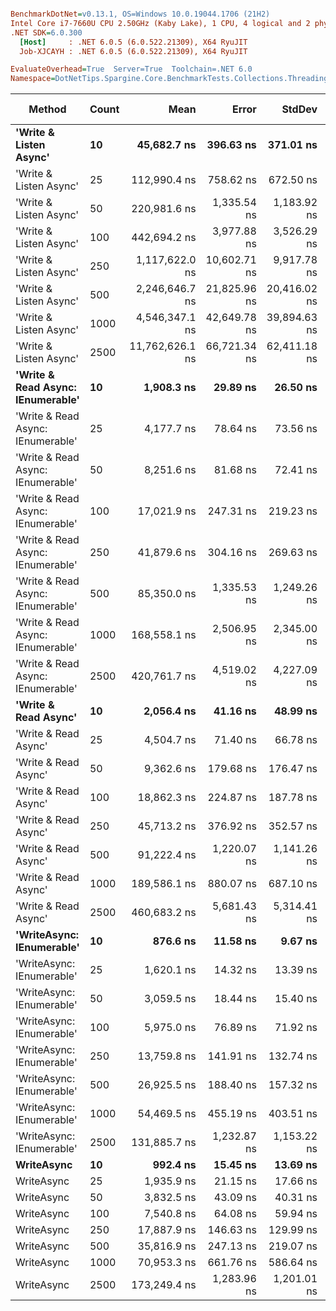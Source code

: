 ``` ini

BenchmarkDotNet=v0.13.1, OS=Windows 10.0.19044.1706 (21H2)
Intel Core i7-7660U CPU 2.50GHz (Kaby Lake), 1 CPU, 4 logical and 2 physical cores
.NET SDK=6.0.300
  [Host]     : .NET 6.0.5 (6.0.522.21309), X64 RyuJIT
  Job-XJCAYH : .NET 6.0.5 (6.0.522.21309), X64 RyuJIT

EvaluateOverhead=True  Server=True  Toolchain=.NET 6.0  
Namespace=DotNetTips.Spargine.Core.BenchmarkTests.Collections.Threading  Categories=Async  

```
|                            Method | Count |            Mean |        Error |       StdDev |       StdErr |             Min |              Q1 |          Median |              Q3 |             Max |         Op/s | CI99.9% Margin | Iterations | Kurtosis | MValue | Skewness | Rank | LogicalGroup | Baseline | Code Size |   Gen 0 |  Gen 1 | Allocated |
|---------------------------------- |------ |----------------:|-------------:|-------------:|-------------:|----------------:|----------------:|----------------:|----------------:|----------------:|-------------:|---------------:|-----------:|---------:|-------:|---------:|-----:|------------- |--------- |----------:|--------:|-------:|----------:|
|            **&#39;Write &amp; Listen Async&#39;** |    **10** |     **45,682.7 ns** |    **396.63 ns** |    **371.01 ns** |     **95.79 ns** |     **44,699.0 ns** |     **45,593.9 ns** |     **45,746.7 ns** |     **45,877.6 ns** |     **46,160.9 ns** |    **21,890.11** |      **396.63 ns** |      **15.00** |    **3.894** |  **2.000** |  **-1.0678** |   **21** |            ***** |       **No** |      **3 KB** |  **0.3662** |      **-** |      **3 KB** |
|            &#39;Write &amp; Listen Async&#39; |    25 |    112,990.4 ns |    758.62 ns |    672.50 ns |    179.73 ns |    111,845.7 ns |    112,651.1 ns |    112,999.7 ns |    113,357.3 ns |    114,092.2 ns |     8,850.31 |      758.62 ns |      14.00 |    1.986 |  2.000 |  -0.1167 |   26 |            * |       No |      3 KB |  0.4883 |      - |      5 KB |
|            &#39;Write &amp; Listen Async&#39; |    50 |    220,981.6 ns |  1,335.54 ns |  1,183.92 ns |    316.42 ns |    218,668.8 ns |    220,311.4 ns |    221,141.6 ns |    221,667.1 ns |    222,860.1 ns |     4,525.26 |    1,335.54 ns |      14.00 |    2.015 |  2.000 |  -0.2200 |   31 |            * |       No |      3 KB |  0.9766 |      - |     10 KB |
|            &#39;Write &amp; Listen Async&#39; |   100 |    442,694.2 ns |  3,977.88 ns |  3,526.29 ns |    942.44 ns |    436,599.9 ns |    440,033.3 ns |    443,285.7 ns |    444,783.4 ns |    450,207.5 ns |     2,258.90 |    3,977.88 ns |      14.00 |    2.444 |  2.000 |   0.1868 |   33 |            * |       No |      3 KB |  1.9531 |      - |     19 KB |
|            &#39;Write &amp; Listen Async&#39; |   250 |  1,117,622.0 ns | 10,602.71 ns |  9,917.78 ns |  2,560.76 ns |  1,096,934.0 ns |  1,115,301.2 ns |  1,118,128.7 ns |  1,124,264.5 ns |  1,132,978.7 ns |       894.76 |   10,602.71 ns |      15.00 |    2.406 |  2.000 |  -0.6408 |   35 |            * |       No |      3 KB |  3.9063 |      - |     44 KB |
|            &#39;Write &amp; Listen Async&#39; |   500 |  2,246,646.7 ns | 21,825.96 ns | 20,416.02 ns |  5,271.39 ns |  2,208,537.1 ns |  2,245,046.7 ns |  2,254,466.0 ns |  2,256,561.3 ns |  2,273,747.3 ns |       445.11 |   21,825.96 ns |      15.00 |    2.406 |  2.000 |  -0.9113 |   36 |            * |       No |      3 KB |  7.8125 |      - |     86 KB |
|            &#39;Write &amp; Listen Async&#39; |  1000 |  4,546,347.1 ns | 42,649.78 ns | 39,894.63 ns | 10,300.75 ns |  4,492,307.8 ns |  4,518,044.9 ns |  4,536,777.3 ns |  4,585,220.3 ns |  4,598,200.0 ns |       219.96 |   42,649.78 ns |      15.00 |    1.298 |  2.000 |   0.0247 |   37 |            * |       No |      3 KB | 15.6250 |      - |    171 KB |
|            &#39;Write &amp; Listen Async&#39; |  2500 | 11,762,626.1 ns | 66,721.34 ns | 62,411.18 ns | 16,114.50 ns | 11,605,837.5 ns | 11,735,352.3 ns | 11,760,179.7 ns | 11,789,073.4 ns | 11,858,343.8 ns |        85.02 |   66,721.34 ns |      15.00 |    3.403 |  2.000 |  -0.6387 |   38 |            * |       No |      3 KB | 46.8750 |      - |    407 KB |
| **&#39;Write &amp; Read Async: IEnumerable&#39;** |    **10** |      **1,908.3 ns** |     **29.89 ns** |     **26.50 ns** |      **7.08 ns** |      **1,876.1 ns** |      **1,891.0 ns** |      **1,899.8 ns** |      **1,922.9 ns** |      **1,963.9 ns** |   **524,015.00** |       **29.89 ns** |      **14.00** |    **2.155** |  **2.000** |   **0.6394** |    **4** |            ***** |       **No** |      **0 KB** |  **0.2327** |      **-** |      **2 KB** |
| &#39;Write &amp; Read Async: IEnumerable&#39; |    25 |      4,177.7 ns |     78.64 ns |     73.56 ns |     18.99 ns |      4,095.3 ns |      4,118.0 ns |      4,157.0 ns |      4,203.0 ns |      4,317.0 ns |   239,368.82 |       78.64 ns |      15.00 |    2.105 |  2.000 |   0.7337 |    8 |            * |       No |      0 KB |  0.3433 |      - |      3 KB |
| &#39;Write &amp; Read Async: IEnumerable&#39; |    50 |      8,251.6 ns |     81.68 ns |     72.41 ns |     19.35 ns |      8,136.2 ns |      8,209.4 ns |      8,247.6 ns |      8,281.5 ns |      8,405.9 ns |   121,188.00 |       81.68 ns |      14.00 |    2.449 |  2.000 |   0.4758 |   12 |            * |       No |      0 KB |  0.6866 |      - |      6 KB |
| &#39;Write &amp; Read Async: IEnumerable&#39; |   100 |     17,021.9 ns |    247.31 ns |    219.23 ns |     58.59 ns |     16,562.5 ns |     16,894.0 ns |     16,998.9 ns |     17,192.4 ns |     17,347.6 ns |    58,747.93 |      247.31 ns |      14.00 |    2.227 |  2.000 |  -0.2454 |   15 |            * |       No |      0 KB |  1.3123 |      - |     12 KB |
| &#39;Write &amp; Read Async: IEnumerable&#39; |   250 |     41,879.6 ns |    304.16 ns |    269.63 ns |     72.06 ns |     41,300.5 ns |     41,743.1 ns |     41,935.8 ns |     42,053.1 ns |     42,251.5 ns |    23,877.97 |      304.16 ns |      14.00 |    2.287 |  2.000 |  -0.5643 |   20 |            * |       No |      0 KB |  2.9297 |      - |     27 KB |
| &#39;Write &amp; Read Async: IEnumerable&#39; |   500 |     85,350.0 ns |  1,335.53 ns |  1,249.26 ns |    322.56 ns |     82,887.2 ns |     84,464.5 ns |     85,839.7 ns |     86,410.3 ns |     86,976.6 ns |    11,716.46 |    1,335.53 ns |      15.00 |    1.959 |  2.000 |  -0.5853 |   24 |            * |       No |      0 KB |  5.7373 | 0.1221 |     53 KB |
| &#39;Write &amp; Read Async: IEnumerable&#39; |  1000 |    168,558.1 ns |  2,506.95 ns |  2,345.00 ns |    605.48 ns |    164,135.6 ns |    166,978.0 ns |    168,982.7 ns |    170,120.5 ns |    172,541.9 ns |     5,932.67 |    2,506.95 ns |      15.00 |    2.168 |  2.000 |  -0.4154 |   28 |            * |       No |      0 KB | 12.2070 | 0.2441 |    104 KB |
| &#39;Write &amp; Read Async: IEnumerable&#39; |  2500 |    420,761.7 ns |  4,519.02 ns |  4,227.09 ns |  1,091.43 ns |    413,940.8 ns |    417,617.1 ns |    420,531.2 ns |    424,513.4 ns |    427,520.5 ns |     2,376.64 |    4,519.02 ns |      15.00 |    1.611 |  2.000 |   0.2292 |   32 |            * |       No |      0 KB | 27.3438 | 2.4414 |    242 KB |
|              **&#39;Write &amp; Read Async&#39;** |    **10** |      **2,056.4 ns** |     **41.16 ns** |     **48.99 ns** |     **10.69 ns** |      **1,971.6 ns** |      **2,024.4 ns** |      **2,054.4 ns** |      **2,089.9 ns** |      **2,139.9 ns** |   **486,293.72** |       **41.16 ns** |      **21.00** |    **1.979** |  **2.000** |   **0.0130** |    **5** |            ***** |       **No** |      **0 KB** |  **0.2251** |      **-** |      **2 KB** |
|              &#39;Write &amp; Read Async&#39; |    25 |      4,504.7 ns |     71.40 ns |     66.78 ns |     17.24 ns |      4,379.7 ns |      4,464.6 ns |      4,505.1 ns |      4,569.4 ns |      4,598.8 ns |   221,989.89 |       71.40 ns |      15.00 |    1.733 |  2.000 |  -0.2209 |    9 |            * |       No |      0 KB |  0.3433 |      - |      3 KB |
|              &#39;Write &amp; Read Async&#39; |    50 |      9,362.6 ns |    179.68 ns |    176.47 ns |     44.12 ns |      9,137.0 ns |      9,237.8 ns |      9,309.6 ns |      9,459.4 ns |      9,728.3 ns |   106,807.92 |      179.68 ns |      16.00 |    2.496 |  2.000 |   0.7620 |   13 |            * |       No |      0 KB |  0.6714 |      - |      6 KB |
|              &#39;Write &amp; Read Async&#39; |   100 |     18,862.3 ns |    224.87 ns |    187.78 ns |     52.08 ns |     18,595.2 ns |     18,710.1 ns |     18,919.8 ns |     18,950.2 ns |     19,305.2 ns |    53,015.90 |      224.87 ns |      13.00 |    2.922 |  2.000 |   0.6372 |   17 |            * |       No |      0 KB |  1.3123 |      - |     12 KB |
|              &#39;Write &amp; Read Async&#39; |   250 |     45,713.2 ns |    376.92 ns |    352.57 ns |     91.03 ns |     45,137.3 ns |     45,461.4 ns |     45,581.7 ns |     45,896.7 ns |     46,528.1 ns |    21,875.52 |      376.92 ns |      15.00 |    2.687 |  2.000 |   0.6079 |   21 |            * |       No |      0 KB |  2.9907 |      - |     27 KB |
|              &#39;Write &amp; Read Async&#39; |   500 |     91,222.4 ns |  1,220.07 ns |  1,141.26 ns |    294.67 ns |     89,586.0 ns |     90,585.6 ns |     90,901.3 ns |     91,838.1 ns |     93,119.9 ns |    10,962.22 |    1,220.07 ns |      15.00 |    1.915 |  2.000 |   0.3933 |   25 |            * |       No |      0 KB |  5.7373 |      - |     52 KB |
|              &#39;Write &amp; Read Async&#39; |  1000 |    189,586.1 ns |    880.07 ns |    687.10 ns |    198.35 ns |    188,428.2 ns |    189,112.9 ns |    189,591.8 ns |    190,070.7 ns |    190,798.1 ns |     5,274.65 |      880.07 ns |      12.00 |    1.825 |  2.000 |   0.0087 |   30 |            * |       No |      0 KB | 12.2070 | 0.4883 |    104 KB |
|              &#39;Write &amp; Read Async&#39; |  2500 |    460,683.2 ns |  5,681.43 ns |  5,314.41 ns |  1,372.17 ns |    451,691.5 ns |    458,863.0 ns |    460,171.0 ns |    463,579.1 ns |    469,943.2 ns |     2,170.69 |    5,681.43 ns |      15.00 |    2.078 |  2.000 |   0.0109 |   34 |            * |       No |      0 KB | 27.3438 | 1.9531 |    242 KB |
|         **&#39;WriteAsync: IEnumerable&#39;** |    **10** |        **876.6 ns** |     **11.58 ns** |      **9.67 ns** |      **2.68 ns** |        **856.6 ns** |        **873.4 ns** |        **876.8 ns** |        **880.3 ns** |        **893.2 ns** | **1,140,818.13** |       **11.58 ns** |      **13.00** |    **2.637** |  **2.000** |  **-0.1403** |    **1** |            ***** |       **No** |      **0 KB** |  **0.1545** |      **-** |      **1 KB** |
|         &#39;WriteAsync: IEnumerable&#39; |    25 |      1,620.1 ns |     14.32 ns |     13.39 ns |      3.46 ns |      1,605.6 ns |      1,607.4 ns |      1,617.6 ns |      1,626.2 ns |      1,650.5 ns |   617,229.72 |       14.32 ns |      15.00 |    2.491 |  2.000 |   0.6950 |    3 |            * |       No |      0 KB |  0.1545 |      - |      1 KB |
|         &#39;WriteAsync: IEnumerable&#39; |    50 |      3,059.5 ns |     18.44 ns |     15.40 ns |      4.27 ns |      3,036.2 ns |      3,046.7 ns |      3,062.0 ns |      3,068.1 ns |      3,086.0 ns |   326,850.67 |       18.44 ns |      13.00 |    1.719 |  2.000 |   0.2024 |    6 |            * |       No |      0 KB |  0.2899 |      - |      3 KB |
|         &#39;WriteAsync: IEnumerable&#39; |   100 |      5,975.0 ns |     76.89 ns |     71.92 ns |     18.57 ns |      5,834.3 ns |      5,940.2 ns |      5,964.2 ns |      6,037.7 ns |      6,090.1 ns |   167,362.65 |       76.89 ns |      15.00 |    2.041 |  2.000 |  -0.2296 |   10 |            * |       No |      0 KB |  0.5493 |      - |      5 KB |
|         &#39;WriteAsync: IEnumerable&#39; |   250 |     13,759.8 ns |    141.91 ns |    132.74 ns |     34.27 ns |     13,540.7 ns |     13,680.2 ns |     13,724.5 ns |     13,883.4 ns |     13,978.5 ns |    72,675.47 |      141.91 ns |      15.00 |    1.713 |  2.000 |   0.1123 |   14 |            * |       No |      0 KB |  1.0223 |      - |      9 KB |
|         &#39;WriteAsync: IEnumerable&#39; |   500 |     26,925.5 ns |    188.40 ns |    157.32 ns |     43.63 ns |     26,658.5 ns |     26,816.5 ns |     26,949.2 ns |     27,062.9 ns |     27,127.9 ns |    37,139.50 |      188.40 ns |      13.00 |    1.505 |  2.000 |  -0.3244 |   18 |            * |       No |      0 KB |  1.9226 | 0.0305 |     17 KB |
|         &#39;WriteAsync: IEnumerable&#39; |  1000 |     54,469.5 ns |    455.19 ns |    403.51 ns |    107.84 ns |     53,854.8 ns |     54,192.5 ns |     54,549.8 ns |     54,716.2 ns |     55,162.7 ns |    18,358.88 |      455.19 ns |      14.00 |    1.803 |  2.000 |  -0.1909 |   22 |            * |       No |      0 KB |  3.6621 | 0.1221 |     34 KB |
|         &#39;WriteAsync: IEnumerable&#39; |  2500 |    131,885.7 ns |  1,232.87 ns |  1,153.22 ns |    297.76 ns |    130,762.8 ns |    131,002.5 ns |    131,540.0 ns |    132,608.8 ns |    134,699.4 ns |     7,582.32 |    1,232.87 ns |      15.00 |    2.890 |  2.000 |   1.0013 |   27 |            * |       No |      0 KB |  7.0801 | 0.4883 |     66 KB |
|                        **WriteAsync** |    **10** |        **992.4 ns** |     **15.45 ns** |     **13.69 ns** |      **3.66 ns** |        **972.3 ns** |        **979.3 ns** |        **994.8 ns** |      **1,000.2 ns** |      **1,018.9 ns** | **1,007,638.71** |       **15.45 ns** |      **14.00** |    **1.805** |  **2.000** |   **0.1357** |    **2** |            ***** |       **No** |      **0 KB** |  **0.1469** |      **-** |      **1 KB** |
|                        WriteAsync |    25 |      1,935.9 ns |     21.15 ns |     17.66 ns |      4.90 ns |      1,911.2 ns |      1,926.1 ns |      1,929.9 ns |      1,943.2 ns |      1,975.9 ns |   516,553.30 |       21.15 ns |      13.00 |    2.702 |  2.000 |   0.6128 |    4 |            * |       No |      0 KB |  0.1488 |      - |      1 KB |
|                        WriteAsync |    50 |      3,832.5 ns |     43.09 ns |     40.31 ns |     10.41 ns |      3,754.6 ns |      3,807.4 ns |      3,839.7 ns |      3,851.0 ns |      3,910.7 ns |   260,925.35 |       43.09 ns |      15.00 |    2.353 |  2.000 |   0.0146 |    7 |            * |       No |      0 KB |  0.2899 |      - |      3 KB |
|                        WriteAsync |   100 |      7,540.8 ns |     64.08 ns |     59.94 ns |     15.48 ns |      7,425.8 ns |      7,509.9 ns |      7,546.6 ns |      7,584.4 ns |      7,624.3 ns |   132,611.97 |       64.08 ns |      15.00 |    1.924 |  2.000 |  -0.3516 |   11 |            * |       No |      0 KB |  0.5341 |      - |      5 KB |
|                        WriteAsync |   250 |     17,887.9 ns |    146.63 ns |    129.99 ns |     34.74 ns |     17,713.7 ns |     17,812.9 ns |     17,871.3 ns |     17,950.2 ns |     18,133.4 ns |    55,903.81 |      146.63 ns |      14.00 |    1.911 |  2.000 |   0.3290 |   16 |            * |       No |      0 KB |  0.9766 |      - |      9 KB |
|                        WriteAsync |   500 |     35,816.9 ns |    247.13 ns |    219.07 ns |     58.55 ns |     35,327.3 ns |     35,754.9 ns |     35,796.7 ns |     35,994.3 ns |     36,177.9 ns |    27,919.79 |      247.13 ns |      14.00 |    2.640 |  2.000 |  -0.4619 |   19 |            * |       No |      0 KB |  1.8921 |      - |     17 KB |
|                        WriteAsync |  1000 |     70,953.3 ns |    661.76 ns |    586.64 ns |    156.78 ns |     69,669.3 ns |     70,638.8 ns |     71,094.3 ns |     71,270.8 ns |     71,850.0 ns |    14,093.78 |      661.76 ns |      14.00 |    2.495 |  2.000 |  -0.4356 |   23 |            * |       No |      0 KB |  3.6621 | 0.1221 |     34 KB |
|                        WriteAsync |  2500 |    173,249.4 ns |  1,283.96 ns |  1,201.01 ns |    310.10 ns |    170,910.8 ns |    172,459.5 ns |    173,238.3 ns |    173,984.5 ns |    175,566.1 ns |     5,772.03 |    1,283.96 ns |      15.00 |    2.340 |  2.000 |   0.0510 |   29 |            * |       No |      0 KB |  7.0801 | 0.4883 |     66 KB |
